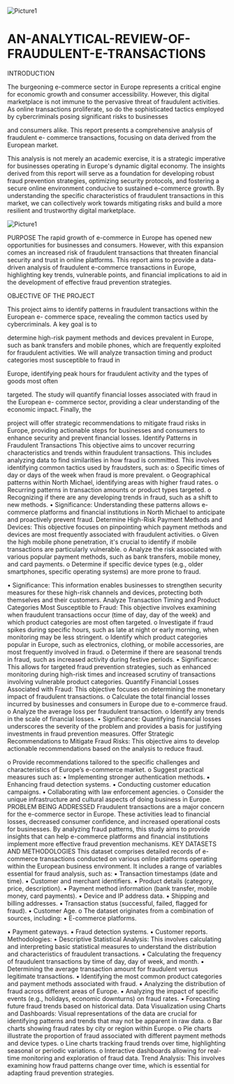 ![Picture1](https://github.com/user-attachments/assets/ddaf0873-7b43-4a49-be72-8b1e656ed178)
# AN-ANALYTICAL-REVIEW-OF-FRAUDULENT-E-TRANSACTIONS
INTRODUCTION

The burgeoning e-commerce sector in Europe represents a critical engine for economic
growth and consumer accessibility. However, this digital marketplace is not immune to
the pervasive threat of fraudulent activities. As online transactions proliferate, so do the
sophisticated tactics employed by cybercriminals posing significant risks to businesses

and consumers alike. This report presents a comprehensive analysis of fraudulent e-
commerce transactions, focusing on data derived from the European market.

This analysis is not merely an academic exercise, it is a strategic imperative for
businesses operating in Europe's dynamic digital economy. The insights derived from this
report will serve as a foundation for developing robust fraud prevention strategies,
optimizing security protocols, and fostering a secure online environment conducive to
sustained e-commerce growth. By understanding the specific characteristics of fraudulent
transactions in this market, we can collectively work towards mitigating risks and build a
more resilient and trustworthy digital marketplace.

![Picture1](https://github.com/user-attachments/assets/8f68b606-f3ec-40f7-b525-73a8ab52c55f)

PURPOSE
The rapid growth of e-commerce in Europe has opened new opportunities for businesses
and consumers. However, with this expansion comes an increased risk of fraudulent
transactions that threaten financial security and trust in online platforms. This report aims
to provide a data-driven analysis of fraudulent e-commerce transactions in Europe,
highlighting key trends, vulnerable points, and financial implications to aid in the
development of effective fraud prevention strategies.

OBJECTIVE OF THE PROJECT

This project aims to identify patterns in fraudulent transactions within the European e-
commerce space, revealing the common tactics used by cybercriminals. A key goal is to

determine high-risk payment methods and devices prevalent in Europe, such as bank
transfers and mobile phones, which are frequently exploited for fraudulent activities. We
will analyze transaction timing and product categories most susceptible to fraud in

Europe, identifying peak hours for fraudulent activity and the types of goods most often

targeted. The study will quantify financial losses associated with fraud in the European e-
commerce sector, providing a clear understanding of the economic impact. Finally, the

project will offer strategic recommendations to mitigate fraud risks in Europe, providing
actionable steps for businesses and consumers to enhance security and prevent financial
losses.
Identify Patterns in Fraudulent Transactions
This objective aims to uncover recurring characteristics and trends within fraudulent
transactions. This includes analyzing data to find similarities in how fraud is committed.
This involves identifying common tactics used by fraudsters, such as:
o Specific times of day or days of the week when fraud is more prevalent.
o Geographical patterns within North Michael, identifying areas with higher fraud rates.
o Recurring patterns in transaction amounts or product types targeted.
o Recognizing if there are any developing trends in fraud, such as a shift to new
methods.
• Significance: Understanding these patterns allows e-commerce platforms and
financial institutions in North Michael to anticipate and proactively prevent fraud.
Determine High-Risk Payment Methods and Devices:
This objective focuses on pinpointing which payment methods and devices are most
frequently associated with fraudulent activities.
o Given the high mobile phone penetration, it's crucial to identify if mobile transactions
are particularly vulnerable.
o Analyze the risk associated with various popular payment methods, such as bank
transfers, mobile money, and card payments.
o Determine if specific device types (e.g., older smartphones, specific operating
systems) are more prone to fraud.

• Significance: This information enables businesses to strengthen security measures
for these high-risk channels and devices, protecting both themselves and their
customers.
Analyze Transaction Timing and Product Categories Most Susceptible to Fraud:
This objective involves examining when fraudulent transactions occur (time of day, day
of the week) and which product categories are most often targeted.
o Investigate if fraud spikes during specific hours, such as late at night or early morning,
when monitoring may be less stringent.
o Identify which product categories popular in Europe, such as electronics, clothing, or
mobile accessories, are most frequently involved in fraud.
o Determine if there are seasonal trends in fraud, such as increased activity during
festive periods.
• Significance: This allows for targeted fraud prevention strategies, such as enhanced
monitoring during high-risk times and increased scrutiny of transactions involving
vulnerable product categories.
Quantify Financial Losses Associated with Fraud:
This objective focuses on determining the monetary impact of fraudulent transactions.
o Calculate the total financial losses incurred by businesses and consumers in Europe
due to e-commerce fraud.
o Analyze the average loss per fraudulent transaction.
o Identify any trends in the scale of financial losses.
• Significance: Quantifying financial losses underscores the severity of the problem
and provides a basis for justifying investments in fraud prevention measures.
Offer Strategic Recommendations to Mitigate Fraud Risks:
This objective aims to develop actionable recommendations based on the analysis to
reduce fraud.

o Provide recommendations tailored to the specific challenges and characteristics of
Europe’s e-commerce market.
o Suggest practical measures such as:
▪ Implementing stronger authentication methods.
▪ Enhancing fraud detection systems.
▪ Conducting customer education campaigns.
▪ Collaborating with law enforcement agencies.
o Consider the unique infrastructure and cultural aspects of doing business in Europe.
PROBLEM BEING ADDRESSED
Fraudulent transactions are a major concern for the e-commerce sector in Europe. These
activities lead to financial losses, decreased consumer confidence, and increased
operational costs for businesses. By analyzing fraud patterns, this study aims to provide
insights that can help e-commerce platforms and financial institutions implement more
effective fraud prevention mechanisms.
KEY DATASETS AND METHODOLOGIES
This dataset comprises detailed records of e-commerce transactions conducted on
various online platforms operating within the European business environment. It includes
a range of variables essential for fraud analysis, such as:
▪ Transaction timestamps (date and time).
▪ Customer and merchant identifiers.
▪ Product details (category, price, description).
▪ Payment method information (bank transfer, mobile money, card payments).
▪ Device and IP address data.
▪ Shipping and billing addresses.
▪ Transaction status (successful, failed, flagged for fraud).
▪ Customer Age.
o The dataset originates from a combination of sources, including:
▪ E-commerce platforms.

▪ Payment gateways.
▪ Fraud detection systems.
▪ Customer reports.
Methodologies:
• Descriptive Statistical Analysis: This involves calculating and interpreting basic
statistical measures to understand the distribution and characteristics of fraudulent
transactions.
▪ Calculating the frequency of fraudulent transactions by time of day, day of week, and
month.
▪ Determining the average transaction amount for fraudulent versus legitimate
transactions.
▪ Identifying the most common product categories and payment methods associated
with fraud.
▪ Analyzing the distribution of fraud across different areas of Europe.
▪ Analyzing the impact of specific events (e.g., holidays, economic downturns) on fraud
rates.
▪ Forecasting future fraud trends based on historical data.
Data Visualization using Charts and Dashboards: Visual representations of the data
are crucial for identifying patterns and trends that may not be apparent in raw data.
o Bar charts showing fraud rates by city or region within Europe.
o Pie charts illustrate the proportion of fraud associated with different payment methods
and device types.
o Line charts tracking fraud trends over time, highlighting seasonal or periodic
variations.
o Interactive dashboards allowing for real-time monitoring and exploration of fraud data.
Trend Analysis: This involves examining how fraud patterns change over time, which is
essential for adapting fraud prevention strategies.
